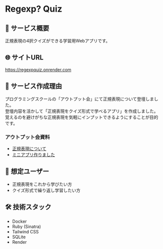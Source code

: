 # Regexp? Quiz

## 📖 サービス概要
正規表現の4択クイズができる学習用Webアプリです。

## 🌐 サイトURL
https://regexpquiz.onrender.com

## 🎯 サービス作成理由
プログラミングスクールの「アウトプット会」にて正規表現について登壇しました。<br>
登壇内容を活かして「正規表現をクイズ形式で学べるアプリ」を作成しました。<br>
覚えるのを避けがちな正規表現を気軽にインプットできるようにすることが目的です。<br>

### アウトプット会資料
- [正規表現について](https://gamma.app/docs/-c7d0jk2wuw4mncx)<br>
- [ミニアプリ作りました](https://gamma.app/docs/-o7i71fdwky1ht8v)

## 👤 想定ユーザー
- 正規表現をこれから学びたい方
- クイズ形式で繰り返し学習したい方

## 🛠️ 技術スタック
- Docker
- Ruby (Sinatra)
- Tailwind CSS
- SQLite
- Render
